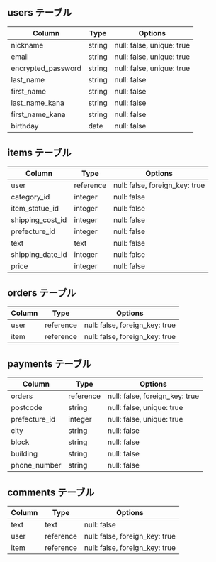 ## users テーブル
| Column             | Type   | Options     |
| ------------------ | ------ | ----------- |
| nickname           | string | null: false, unique: true |
| email              | string | null: false, unique: true |
| encrypted_password | string | null: false, unique: true |
| last_name          | string | null: false |
| first_name         | string | null: false |
| last_name_kana     | string | null: false |
| first_name_kana    | string | null: false |
| birthday           | date   | null: false |


## items テーブル
| Column           | Type      | Options     |
| ---------------- | --------- | ----------- |
| user             | reference | null: false, foreign_key: true |
| category_id      | integer   | null: false |
| item_statue_id   | integer   | null: false |
| shipping_cost_id | integer   | null: false |
| prefecture_id    | integer   | null: false |
| text             | text      | null: false |
| shipping_date_id | integer   | null: false |
| price            | integer   | null: false |

## orders テーブル
| Column    | Type      | Options     |
| --------- | --------- | ----------- |
| user             | reference | null: false, foreign_key: true |
| item             | reference | null: false, foreign_key: true |

## payments テーブル
| Column        | Type   | Options     |
| --------------| ------ | ----------- |
| orders        | reference | null: false, foreign_key: true |
| postcode      | string | null: false, unique: true |
| prefecture_id | integer | null: false, unique: true |
| city          | string | null: false |
| block         | string | null: false |
| building      | string | null: false |
| phone_number  | string   | null: false |


## comments テーブル
| Column    | Type      | Options     |
| --------- | --------- | ----------- |
| text      | text      | null: false |
| user      | reference | null: false, foreign_key: true |
| item      | reference | null: false, foreign_key: true |
